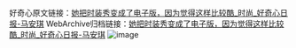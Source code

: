 好奇心原文链接：[她把时装秀变成了电子版，因为觉得这样比较酷_时尚_好奇心日报-马安琪](https://www.qdaily.com/articles/6362.html)
WebArchive归档链接：[她把时装秀变成了电子版，因为觉得这样比较酷_时尚_好奇心日报-马安琪](http://web.archive.org/web/20190623170245/https://www.qdaily.com/articles/6362.html)
![image](http://ww3.sinaimg.cn/large/007d5XDply1g3whqnwp0dj30u02qze5d)